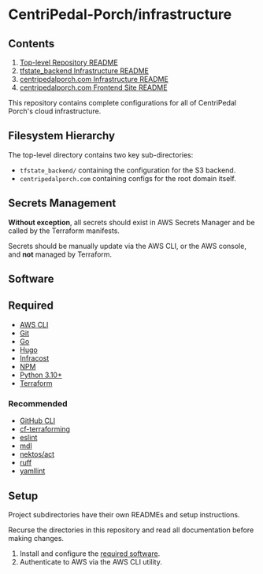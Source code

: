 # CentriPedal-Porch/infrastructure

## Contents

1. [Top-level Repository README](./README.md)
1. [tfstate_backend Infrastructure README](./tfstate_backend/README.md)
1. [centripedalporch.com Infrastructure README](./centripedalporch.com/README.md)
1. [centripedalporch.com Frontend Site
   README](./centripedalporch.com/frontends/www/README.md)

This repository contains complete configurations for all of CentriPedal Porch's
cloud infrastructure.

## Filesystem Hierarchy

The top-level directory contains two key sub-directories:

* `tfstate_backend/` containing the configuration for the S3 backend.
* `centripedalporch.com` containing configs for the root domain itself.

## Secrets Management

**Without exception**, all secrets should exist in AWS Secrets Manager and be
called by the Terraform manifests.

Secrets should be manually update via the AWS CLI, or the AWS console, and
**not** managed by Terraform.

## Software

## Required

* [AWS CLI](https://docs.aws.amazon.com/cli/latest/userguide/getting-started-install.html)
* [Git](https://git-scm.com/book/en/v2/Getting-Started-Installing-Git)
* [Go](https://go.dev/doc/install)
* [Hugo](https://gohugo.io/getting-started/quick-start)
* [Infracost](https://www.infracost.io/docs)
* [NPM](https://docs.npmjs.com/downloading-and-installing-node-js-and-npm)
* [Python 3.10+](https://www.python.org/downloads/release/python-3100)
* [Terraform](https://developer.hashicorp.com/terraform/tutorials/aws-get-started/install-cli)

### Recommended

* [GitHub CLI](https://cli.github.com)
* [cf-terraforming](https://github.com/cloudflare/cf-terraforming)
* [eslint](https://eslint.org/docs/latest/use/getting-started)
* [mdl](https://github.com/markdownlint/markdownlint)
* [nektos/act](https://nektosact.com)
* [ruff](https://docs.astral.sh/ruff/installation)
* [yamllint](https://github.com/adrienverge/yamllint)

## Setup

Project subdirectories have their own READMEs and setup instructions.

Recurse the directories in this repository and read all documentation before
making changes.

1. Install and configure the [required software](#required).
1. Authenticate to AWS via the AWS CLI utility.
